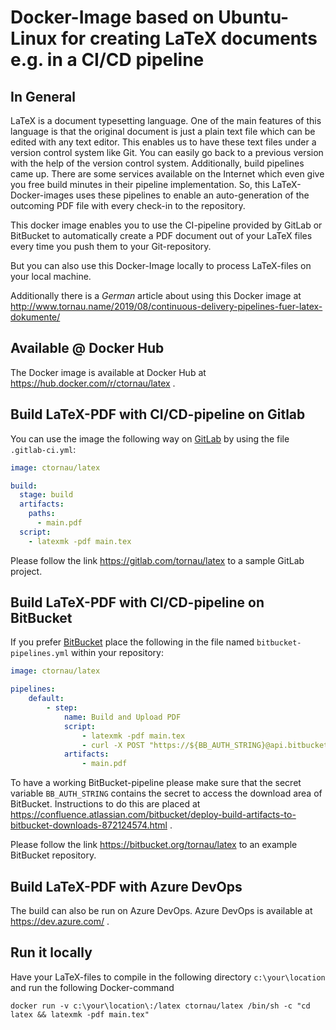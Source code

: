 # Docker-Image based on Ubuntu-Linux for creating LaTeX documents e.g. in a CI/CD pipeline

## In General

LaTeX is a document typesetting language. One of the main features of this language is that the original document is just a plain text file which can be edited with any text editor. This enables us to have these text files under a version control system like Git. You can easily go back to a previous version with the help of the version control system. Additionally, build pipelines came up. There are some services available on the Internet which even give you free build minutes in their pipeline implementation. So, this LaTeX-Docker-images uses these pipelines to enable an auto-generation of the outcoming PDF file with every check-in to the repository. 

This docker image enables you to use the CI-pipeline provided by GitLab or BitBucket to automatically create a PDF document out of your LaTeX files every time you push them to your Git-repository. 

But you can also use this Docker-Image locally to process LaTeX-files on your local machine.

Additionally there is a _German_ article about using this Docker image at http://www.tornau.name/2019/08/continuous-delivery-pipelines-fuer-latex-dokumente/

## Available @ Docker Hub

The Docker image is available at Docker Hub at https://hub.docker.com/r/ctornau/latex .

## Build LaTeX-PDF with CI/CD-pipeline on Gitlab

You can use the image the following way on [GitLab](https://www.gitlab.com) by using the file ```.gitlab-ci.yml```:

```yaml
image: ctornau/latex

build:
  stage: build
  artifacts:
    paths:
      - main.pdf
  script:
    - latexmk -pdf main.tex
```

Please follow the link https://gitlab.com/tornau/latex to a sample GitLab project.

## Build LaTeX-PDF with CI/CD-pipeline on BitBucket

If you prefer [BitBucket](https://bitbucket.org) place the following in the file named ```bitbucket-pipelines.yml``` within your repository:

```yaml
image: ctornau/latex

pipelines:
    default:
        - step:
            name: Build and Upload PDF
            script:
                - latexmk -pdf main.tex
                - curl -X POST "https://${BB_AUTH_STRING}@api.bitbucket.org/2.0/repositories/${BITBUCKET_REPO_OWNER}/${BITBUCKET_REPO_SLUG}/downloads" --form files=@"main.pdf"
            artifacts:
                - main.pdf
```

To have a working BitBucket-pipeline please make sure that the secret variable ```BB_AUTH_STRING``` contains the secret to access the download area of BitBucket. Instructions to do this are placed at https://confluence.atlassian.com/bitbucket/deploy-build-artifacts-to-bitbucket-downloads-872124574.html . 

Please follow the link https://bitbucket.org/tornau/latex to an example BitBucket repository.

## Build LaTeX-PDF with Azure DevOps

The build can also be run on Azure DevOps. Azure DevOps is available at https://dev.azure.com/ .

## Run it locally

Have your LaTeX-files to compile in the following directory ```c:\your\location``` and run the following Docker-command

```docker run -v c:\your\location\:/latex ctornau/latex /bin/sh -c "cd latex && latexmk -pdf main.tex"```


